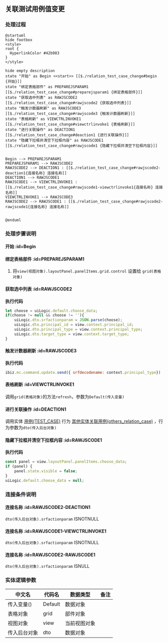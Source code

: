 ## 关联测试用例值变更 <!-- {docsify-ignore-all} -->

   

### 处理过程

```plantuml
@startuml
hide footbox
<style>
root {
  HyperlinkColor #42b983
}
</style>

hide empty description
state "开始" as Begin <<start>> [[$./relation_test_case_change#begin {开始}]]
state "绑定表格部件" as PREPAREJSPARAM1  [[$./relation_test_case_change#preparejsparam1 {绑定表格部件}]]
state "获取选中列表" as RAWJSCODE2  [[$./relation_test_case_change#rawjscode2 {获取选中列表}]]
state "触发计数器刷新" as RAWJSCODE3  [[$./relation_test_case_change#rawjscode3 {触发计数器刷新}]]
state "表格刷新" as VIEWCTRLINVOKE1  [[$./relation_test_case_change#viewctrlinvoke1 {表格刷新}]]
state "进行关联操作" as DEACTION1  [[$./relation_test_case_change#deaction1 {进行关联操作}]]
state "隐藏下拉框并清空下拉框内容" as RAWJSCODE1  [[$./relation_test_case_change#rawjscode1 {隐藏下拉框并清空下拉框内容}]]


Begin --> PREPAREJSPARAM1
PREPAREJSPARAM1 --> RAWJSCODE2
RAWJSCODE2 --> DEACTION1 : [[$./relation_test_case_change#rawjscode2-deaction1{连接名称} 连接名称]]
DEACTION1 --> RAWJSCODE1
RAWJSCODE1 --> VIEWCTRLINVOKE1 : [[$./relation_test_case_change#rawjscode1-viewctrlinvoke1{连接名称} 连接名称]]
VIEWCTRLINVOKE1 --> RAWJSCODE3
RAWJSCODE2 --> RAWJSCODE1 : [[$./relation_test_case_change#rawjscode2-rawjscode1{连接名称} 连接名称]]


@enduml
```


### 处理步骤说明

#### 开始 :id=Begin




#### 绑定表格部件 :id=PREPAREJSPARAM1



1. 将`view(视图对象).layoutPanel.panelItems.grid.control` 设置给  `grid(表格对象)`

#### 获取选中列表 :id=RAWJSCODE2



<p class="panel-title"><b>执行代码</b></p>

```javascript
let choose = uiLogic.default.choose_data;
if(choose != null && choose != ''){
    uiLogic.dto.srfactionparam = JSON.parse(choose);
    uiLogic.dto.principal_id = view.context.principal_id;
    uiLogic.dto.principal_type = view.context.principal_type;
    uiLogic.dto.target_type = view.context.target_type;
}
```

#### 触发计数器刷新 :id=RAWJSCODE3



<p class="panel-title"><b>执行代码</b></p>

```javascript
ibiz.mc.command.update.send({ srfdecodename: context.principal_type})
```

#### 表格刷新 :id=VIEWCTRLINVOKE1



调用`grid(表格对象)`的方法`refresh`，参数为`Default(传入变量)`
#### 进行关联操作 :id=DEACTION1



调用实体 [用例(TEST_CASE)](module/TestMgmt/Test_case.md) 行为 [其他实体关联用例(others_relation_case)](module/TestMgmt/Test_case#行为) ，行为参数为`dto(传入后台对象)`

#### 隐藏下拉框并清空下拉框内容 :id=RAWJSCODE1



<p class="panel-title"><b>执行代码</b></p>

```javascript
const panel = view.layoutPanel.panelItems.choose_data;
if (panel) {
    panel.state.visible = false;
}
uiLogic.default.choose_data = null;
```

### 连接条件说明
#### 连接名称 :id=RAWJSCODE2-DEACTION1

```dto(传入后台对象).srfactionparam``` ISNOTNULL
#### 连接名称 :id=RAWJSCODE1-VIEWCTRLINVOKE1

```dto(传入后台对象).srfactionparam``` ISNOTNULL
#### 连接名称 :id=RAWJSCODE2-RAWJSCODE1

```dto(传入后台对象).srfactionparam``` ISNULL


### 实体逻辑参数

|    中文名   |    代码名    |  数据类型      |备注 |
| --------| --------| --------  | --------   |
|传入变量(<i class="fa fa-check"/></i>)|Default|数据对象||
|表格对象|grid|部件对象||
|视图对象|view|当前视图对象||
|传入后台对象|dto|数据对象||
